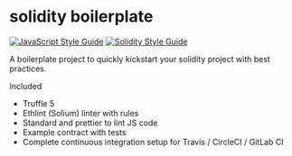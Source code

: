 # solidity boilerplate

[![JavaScript Style Guide](https://img.shields.io/badge/js%20code%20style-standard-brightgreen.svg)](https://github.com/standard/standard)
[![Solidity Style Guide](https://img.shields.io/badge/solidity%20code%20style-ethlint-brightgreen.svg)](https://github.com/duaraghav8/Ethlint)


A boilerplate project to quickly kickstart your solidity project with best practices.

Included

 * Truffle 5
 * Ethlint (Solium) linter with rules
 * Standard and prettier to lint JS code
 * Example contract with tests
 * Complete continuous integration setup for Travis / CircleCI / GitLab CI

